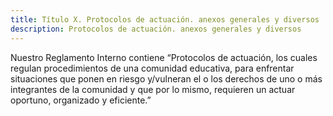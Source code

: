 ```yaml
---
title: Título X. Protocolos de actuación. anexos generales y diversos
description: Protocolos de actuación. anexos generales y diversos
---
```

Nuestro Reglamento Interno contiene “Protocolos de actuación, los cuales regulan procedimientos de una comunidad educativa, para enfrentar situaciones que ponen en riesgo y/vulneran el o los derechos de uno o más integrantes de la comunidad y que por lo mismo, requieren un actuar oportuno, organizado y eficiente.”